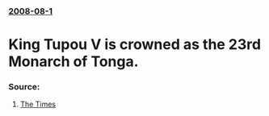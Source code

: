 ### [2008-08-1](/news/2008/08/1/index.md)

#  King Tupou V is crowned as the 23rd Monarch of Tonga. 




### Source:

1. [The Times](http://www.timesonline.co.uk/tol/news/world/asia/article4440717.ece)
